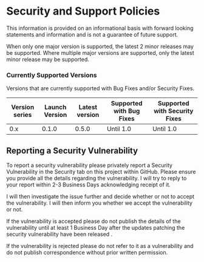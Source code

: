 # Security and Support Policies
This information is provided on an informational basis with forward looking statements and information and is not a guarantee of future support.

When only one major version is supported, the latest 2 minor releases may be supported. 
Where multiple major versions are supported, only the latest minor release may be supported.


### Currently Supported Versions
Versions that are currently supported with Bug Fixes and/or Security Fixes.

| Version series | Launch Version | Latest version | Supported with Bug Fixes | Supported with Security Fixes |
|--| --|--|--|--|
| 0.x | 0.1.0 | 0.5.0 | Until 1.0 | Until 1.0 |

## Reporting a Security Vulnerability

To report a security vulnerability please privately report a Security Vulnerability in the Security tab on this project within GitHub.
Please ensure you provide all the details regarding the vulnerability. I will try to reply to your report within 2-3 Business Days acknowledging receipt of it.

I will then investigate the issue further and decide whether or not to accept the vulnerability. I will then inform you whether we accept the vulnerability or not.

If the vulnerability is accepted please do not publish the details of the vulnerability until at least 1 Business Day after the updates patching the security vulnerability have been released .

If the vulnerability is rejected please do not refer to it as a vulnerability and do not publish correspondence without prior written permission.
